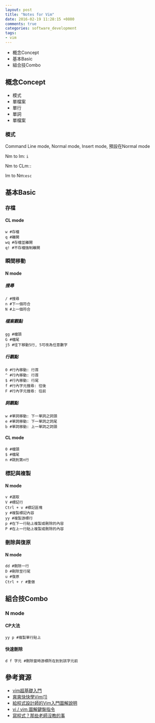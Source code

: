 ```yaml
---
layout: post
title: "Notes for Vim"
date: 2016-02-19 11:28:15 +0800
comments: true
categories: software_development
tags:
- vim
---
```


- 概念Concept
- 基本Basic
- 組合技Combo
<!--more-->
## 概念Concept
- 模式
- 單檔案
- 單行
- 單詞
- 單檔案

### 模式
Command Line mode, Normal mode, Insert mode, 預設在Normal mode

Nm to Im: `i`

Nm to CLm:`:`

Im to Nm:`esc`

## 基本Basic

### 存檔
#### CL mode
    w #存檔
    q #離開
    wq #存檔並離開
    q! #不存檔強制離開

### 瞬間移動
#### N mode
##### 搜尋
    / #搜尋
    n #下一個符合
    N #上一個符合

##### 檔案觀點
    gg #檔頭
    G #檔尾
    j5 #往下移動5行, 5可改為任意數字

##### 行觀點
    0 #行內移動: 行首
    ^ #行內移動: 行首
    $ #行內移動: 行尾
    f #行內字元搜尋: 往後
    F #行內字元搜尋: 往前

##### 詞觀點
    w #單詞移動: 下一單詞之詞頭
    e #單詞移動: 下一單詞之詞尾
    b #單詞移動: 上一單詞之詞頭

#### CL mode
    0 #檔頭
    $ #檔尾
    n #跳到第n行

### 標記與複製

#### N mode
    v #選取
    V #標記行
    Ctrl + v #標記區塊
    y #複製標記內容
    yy #複製游標行
    p #在下一行貼上複製或刪除的內容
    P #在上一行貼上複製或刪除的內容

### 刪除與復原

#### N mode
    dd #刪除一行
    D #刪除至行尾
    u #復原
    Ctrl + r #重做

## 組合技Combo
### N mode
#### CP大法
    yy p #複製單行貼上

#### 快速刪除
    d f 字元 #刪除當時游標所在到到該字元前

## 參考資源
- [vim超基礎入門](http://www.slideshare.net/BruceLi2/008-vim)
- [爽爽快快學Vim(1)](http://blog.eddie.com.tw/2012/04/27/screencast-1-learning-vim-from-the-beginning/)
- [給程式設計師的Vim入門圖解說明](http://blog.vgod.tw/2009/12/08/vim-cheat-sheet-for-programmers/)
- [vi / vim 圖解鍵盤指令](http://blog.linux.org.tw/~jserv/archives/001675.html)
- [寫程式？那些老師沒教的事](http://www.slideshare.net/taichunmin/ss-16096723)
